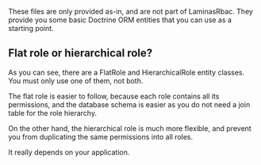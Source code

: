 These files are only provided as-in, and are not part of LaminasRbac. They provide you some basic Doctrine ORM
entities that you can use as a starting point.

## Flat role or hierarchical role?

As you can see, there are a FlatRole and HierarchicalRole entity classes. You must only use one of them, not both.

The flat role is easier to follow, because each role contains all its permissions, and the database schema is easier
as you do not need a join table for the role hierarchy.

On the other hand, the hierarchical role is much more flexible, and prevent you from duplicating the same permissions
into all roles.

It really depends on your application.
